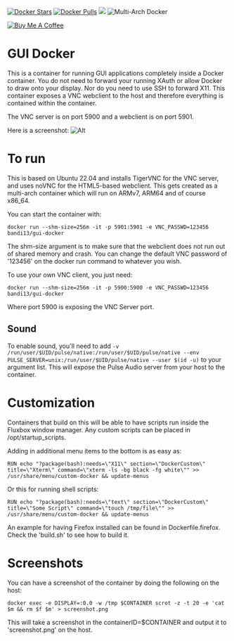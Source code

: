 [![Docker Stars](https://img.shields.io/docker/stars/bandi13/gui-docker.svg?style=flat-square)](https://hub.docker.com/r/bandi13/gui-docker/)
[![Docker Pulls](https://img.shields.io/docker/pulls/bandi13/gui-docker.svg?style=flat-square)](https://hub.docker.com/r/bandi13/gui-docker/)
[![](https://images.microbadger.com/badges/image/bandi13/gui-docker.svg)](https://microbadger.com/images/bandi13/gui-docker "Get your own image badge on microbadger.com")
![Multi-Arch Docker](https://github.com/bandi13/gui-docker/workflows/Multi-Arch%20Docker/badge.svg)

[![Buy Me A Coffee](https://www.buymeacoffee.com/assets/img/custom_images/orange_img.png)](https://www.buymeacoff.ee/bandi13)

# GUI Docker
This is a container for running GUI applications completely inside a Docker container. You do not need to forward your running XAuth or allow Docker to draw onto your display. Nor do you need to use SSH to forward X11. This container exposes a VNC webclient to the host and therefore everything is contained within the container.

The VNC server is on port 5900 and a webclient is on port 5901.

Here is a screenshot:
![Alt](https://raw.githubusercontent.com/bandi13/gui-docker/master/screenshot.png "Example screenshot")

# To run
This is based on Ubuntu 22.04 and installs TigerVNC for the VNC server, and uses noVNC for the HTML5-based webclient. This gets created as a multi-arch container which will run on ARMv7, ARM64 and of course x86_64.

You can start the container with:

`docker run --shm-size=256m -it -p 5901:5901 -e VNC_PASSWD=123456 bandi13/gui-docker`

The shm-size argument is to make sure that the webclient does not run out of shared memory and crash. You can change the default VNC password of '123456' on the docker run command to whatever you wish.

To use your own VNC client, you just need:

`docker run --shm-size=256m -it -p 5900:5900 -e VNC_PASSWD=123456 bandi13/gui-docker`

Where port 5900 is exposing the VNC Server port.

## Sound
To enable sound, you'll need to add `-v /run/user/$UID/pulse/native:/run/user/$UID/pulse/native --env PULSE_SERVER=unix:/run/user/$UID/pulse/native --user $(id -u)` to your argument list. This will expose the Pulse Audio server from your host to the container.

# Customization
Containers that build on this will be able to have scripts run inside the Fluxbox window manager. Any custom scripts can be placed in /opt/startup_scripts.

Adding in additional menu items to the bottom is as easy as:

`RUN echo "?package(bash):needs=\"X11\" section=\"DockerCustom\" title=\"Xterm\" command=\"xterm -ls -bg black -fg white\"" >> /usr/share/menu/custom-docker && update-menus`

Or this for running shell scripts:

`RUN echo "?package(bash):needs=\"text\" section=\"DockerCustom\" title=\"Some Script\" command=\"touch /tmp/file\"" >> /usr/share/menu/custom-docker && update-menus`

An example for having Firefox installed can be found in Dockerfile.firefox. Check the 'build.sh' to see how to build it.

# Screenshots
You can have a screenshot of the container by doing the following on the host:

`docker exec -e DISPLAY=:0.0 -w /tmp $CONTAINER scrot -z -t 20 -e 'cat $m && rm $f $m' > screenshot.png`

This will take a screenshot in the containerID=$CONTAINER and output it to 'screenshot.png' on the host.
